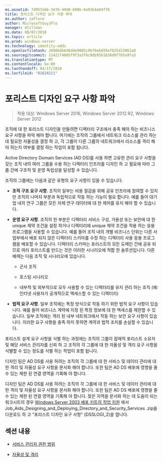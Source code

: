```yaml
---
ms.assetid: 7d957ebb-3476-49d8-b00b-6e93b4a94778
title: 포리스트 디자인 요구 사항 파악
ms.author: joflore
author: MicrosoftGuyJFlo
manager: mtillman
ms.date: 08/07/2018
ms.topic: article
ms.prod: windows-server
ms.technology: identity-adds
ms.openlocfilehash: 2040bdb6d0dde9805c9bf6e6d59af025d23061a0
ms.sourcegitcommit: 11421f4005f9f3a3f6c0db95b1836d0f765a9fa3
ms.translationtype: MT
ms.contentlocale: ko-KR
ms.lasthandoff: 04/17/2020
ms.locfileid: "81624211"
---
```

# <a name="identifying-forest-design-requirements"></a>포리스트 디자인 요구 사항 파악

> 적용 대상: Windows Server 2016, Windows Server 2012 R2, Windows Server 2012

조직에 대 한 포리스트 디자인을 만들려면 디렉터리 구조에서 충족 해야 하는 비즈니스 요구 사항을 파악 해야 합니다. 여기에는 조직의 그룹에서 네트워크 리소스를 관리 하는 데 필요한 자율성을 결정 하 고, 각 그룹이 다른 그룹의 네트워크에서 리소스를 격리 해야 하는지 여부를 결정 하는 작업이 포함 됩니다.

Active Directory Domain Services (AD DS)를 사용 하면 고유한 관리 요구 사항을 갖는 조직 내의 여러 그룹을 수용 하는 디렉터리 인프라를 디자인 하 고 필요에 따라 그룹 간에 구조적 및 운영 독립성을 달성할 수 있습니다.

조직의 그룹에는 다음과 같은 유형의 요구 사항이 있을 수 있습니다.

- **조직 구조 요구 사항**. 조직의 일부는 비용 절감을 위해 공유 인프라에 참여할 수 있지만 조직의 나머지 부분과 독립적으로 작동 하는 기능이 필요 합니다. 예를 들어 대기업 내의 연구 그룹은 모든 자체 연구 데이터에 대 한 제어를 유지 해야 할 수 있습니다.

- **운영 요구 사항**. 조직의 한 부분은 디렉터리 서비스 구성, 가용성 또는 보안에 대 한 unique 제약 조건을 설정 하거나 디렉터리에 unique 제약 조건을 적용 하는 응용 프로그램을 사용할 수 있습니다. 예를 들어 조직 내의 개별 비즈니스 단위는 다른 사업부에서 배포 되지 않은 디렉터리 스키마를 수정 하는 디렉터리 사용 응용 프로그램을 배포할 수 있습니다. 디렉터리 스키마는 포리스트의 모든 도메인 간에 공유 되므로 여러 포리스트를 만드는 것은 이러한 시나리오에 적합 한 솔루션입니다. 다른 예제는 다음 조직 및 시나리오에 있습니다.

    - 군사 조직

    - 호스팅 시나리오

    - 내부적 및 외부적으로 모두 사용할 수 있는 디렉터리를 유지 관리 하는 조직 (예: 인터넷 사용자가 공개적으로 액세스할 수 있는 디렉터리)

- **법적 요구 사항**. 일부 조직에는 특정 방식으로 작동 하기 위한 법적 요구 사항이 있습니다. 예를 들어 비즈니스 계약에 지정 된 특정 정보에 대 한 액세스를 제한할 수 있습니다. 일부 조직에는 격리 된 내부 네트워크에서 작동 하는 보안 요구 사항이 있습니다. 이러한 요구 사항을 충족 하지 못하면 계약과 법적 조치를 손실할 수 있습니다.

포리스트 설계 요구 사항을 식별 하는 과정에는 조직의 그룹이 잠재적 포리스트 소유자 및 해당 서비스 관리자를 신뢰 하 고 조직의 각 그룹에 대 한 자율성 및 격리 요구 사항을 식별할 수 있는 정도를 식별 하는 작업이 포함 됩니다.

디자인 팀은 AD DS를 사용 하려는 조직의 각 그룹에 대 한 서비스 및 데이터 관리에 대 한 격리 및 자율성 요구 사항을 문서화 해야 합니다. 또한 팀은 AD DS 배포에 영향을 줄 수 있는 제한 된 연결 영역을 기록해 야 합니다.

디자인 팀은 AD DS를 사용 하려는 조직의 각 그룹에 대 한 서비스 및 데이터 관리에 대 한 격리 및 자율성 요구 사항을 문서화 해야 합니다. 또한 팀은 AD DS 배포에 영향을 줄 수 있는 제한 된 연결 영역을 기록해 야 합니다. 찾은 지역을 문서화 하는 데 도움이 되는 워크시트의 경우 [Windows Server 2003 배포 키트의 작업 지원](https://microsoft.com/download/details.aspx?id=9608) 에서 Job_Aids_Designing_and_Deploying_Directory_and_Security_Services .zip을 다운로드 하 고 "포리스트 디자인 요구 사항" (DSSLOGI_2)을 엽니다.

## <a name="in-this-section"></a>섹션 내용

- [서비스 관리자 권한 범위](../../ad-ds/plan/Service-Administrator-Scope-of-Authority.md)

- [자율성 및 격리](../../ad-ds/plan/Autonomy-vs.-Isolation.md)
